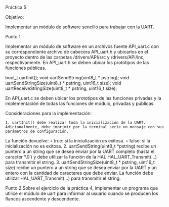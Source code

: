 Práctica 5


Objetivo:

Implementar un módulo de software sencillo para trabajar con la UART.


Punto 1

Implementar un módulo de software en un archivos fuente API_uart.c con su correspondiente archivo de cabecera API_uart.h y ubicarlos en el proyecto dentro de  las carpetas /drivers/API/src y /drivers/API/inc, respectivamente.
En API_uart.h se deben ubicar los prototipos de las funciones públicas.

bool_t uartInit();
void uartSendString(uint8_t * pstring);
void uartSendStringSize(uint8_t * pstring, uint16_t size);
void uartReceiveStringSize(uint8_t * pstring, uint16_t size);


En API_uart.c se deben ubicar los prototipos de las funciones privadas y la implementación de todas las funciones de módulo, privadas y públicas.

Consideraciones para la implementación:

    1. uartInit() debe realizar toda la inicialización de la UART.  Adicionalmente, debe imprimir por la terminal serie un mensaje con sus parámetros de configuración.


La función devuelve:
        ◦ true: si la inicialización es exitosa.
        ◦ false: si la inicialización no es exitosa.
    2. uartSendString(uint8_t *pstring) recibe un puntero a un string que se desea enviar por la UART completo (hasta el caracter ‘\0’) y debe utilizar la función de la HAL HAL_UART_Transmit(...) para transmitir el string.
    3. uartSendStringSize(uint8_t * pstring, uint16_t size) recibe un puntero a un string que se desea enviar por la UART y un entero con la cantidad de caracteres que debe enviar. La función debe utilizar HAL_UART_Transmit(...) para transmitir el string.

Punto 2
Sobre el ejercicio de la práctica 4, implementar un programa que utilice el módulo de uart para informar al usuario cuando se producen los flancos ascendente y descendente.
